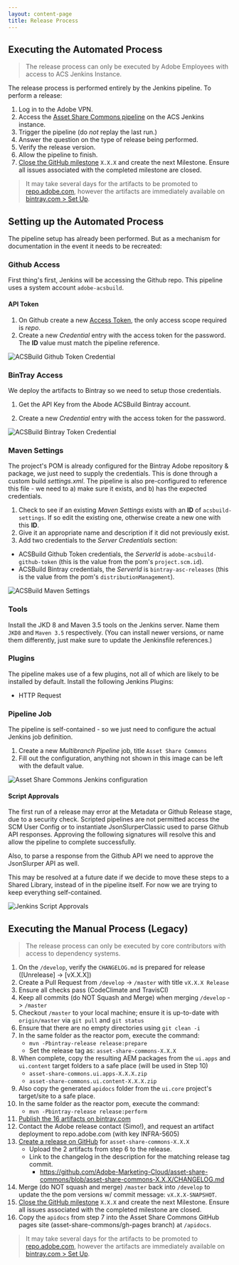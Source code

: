 ```yaml
---
layout: content-page
title: Release Process
---
```


## Executing the Automated Process

> The release process can only be executed by Adobe Employees with access to ACS Jenkins Instance.

The release process is performed entirely by the Jenkins pipeline. To perform a release:

1. Log in to the Adobe VPN.
1. Access the [Asset Share Commons pipeline](https://acs.ci.corp.adobe.com/blue/organizations/jenkins/Asset%20Share%20Commons/branches/) on the ACS Jenkins instance.
1. Trigger the pipeline (do *not* replay the last run.)
1. Answer the question on the type of release being performed.
1. Verify the release version.
1. Allow the pipeline to finish.
1. [Close the GitHub milestone](https://github.com/Adobe-Marketing-Cloud/asset-share-commons/milestones) `X.X.X` and create the next Milestone. Ensure all issues associated with the completed milestone are closed.

> It may take several days for the artifacts to be promoted to [repo.adobe.com](https://repo.adobe.com/nexus/content/groups/public/com/adobe/aem/commons/assetshare/), however the artifacts are immediately available on [bintray.com > Set Up](https://bintray.com/asc/releases/asset-share-commons).


## Setting up the Automated Process

The pipeline setup has already been performed. But as a mechanism for documentation in the event it needs to be recreated:

### Github Access

First thing's first, Jenkins will be accessing the Github repo. This pipeline uses a system account `adobe-acsbuild`.

#### API Token
1. On Github create a new [Access Token](https://help.github.com/en/articles/creating-a-personal-access-token-for-the-command-line), the only access scope required is *repo*.
1. Create a new *Credential* entry with the access token for the password. The **ID** value must match the pipeline reference.

<p class="image">
    <img src="{{ site.baseurl }}/pages/releases/process/images/github-token-credential.png" alt="ACSBuild Github Token Credential"/>
</p>


### BinTray Access

We deploy the artifacts to Bintray so we need to setup those credentials.  

1. Get the API Key from the Abode ACSBuild Bintray account.

1. Create a new *Credential* entry with the access token for the password.

<p class="image">
    <img src="{{ site.baseurl }}/pages/releases/process/images/bintray-token-credential.png" alt="ACSBuild Bintray Token Credential"/>
</p>


### Maven Settings


The project's POM is already configured for the Bintray Adobe repository & package, we just need to supply the credentials. This is done through a custom build *settings.xml*. The pipeline is also pre-configured to reference this file - we need to a) make sure it exists, and b) has the expected credentials.

1. Check to see if an existing *Maven Settings* exists with an **ID** of `acsbuild-settings`. If so edit the existing one, otherwise create a new one with this **ID**.
1. Give it an appropriate name and description if it did not previously exist.
1. Add two credentials to the *Server Credentials* section:
  * ACSBuild Github Token credentials, the *ServerId* is `adobe-acsbuild-github-token` (this is the value from the pom's `project.scm.id`).
   * ACSBuild Bintray credentials, the *ServerId* is `bintray-asc-releases` (this is the value from the pom's `distributionManagement`).

<p class="image">
    <img src="{{ site.baseurl }}/pages/releases/process/images/acsbuild-settings.png" alt="ACSBuild Maven Settings"/>
</p>

### Tools

Install the JKD 8 and Maven 3.5 tools on the Jenkins server. Name them `JKD8` and `Maven 3.5` respectively. (You can install newer versions, or name them differently, just make sure to update the Jenkinsfile references.) 

### Plugins

The pipeline makes use of a few plugins, not all of which are likely to be installed by default. Install the following Jenkins Plugins:

* HTTP Request


### Pipeline Job

The pipeline is self-contained - so we just need to configure the actual Jenkins job definition.

1. Create a new *Multibranch Pipeline* job, title `Asset Share Commons`
1. Fill out the configuration, anything not shown in this image can be left with the default value.

<p class="image">
    <img style="max-width: 800px" src="{{ site.baseurl }}/pages/releases/process/images/jenkins-job-configuration.png" alt="Asset Share Commons Jenkins configuration"/>
</p>


#### Script Approvals

The first run of a release may error at the Metadata or Github Release stage, due to a security check. Scripted pipelines are not permitted access the SCM User Config or to instantiate JsonSlurperClassic used to parse Github API responses. Approving the following signatures will resolve this and allow the pipeline to complete successfully.

Also, to parse a response from the Github API we need to approve the JsonSlurper API as well.

This may be resolved at a future date if we decide to move these steps to a Shared Library, instead of in the pipeline itself. For now we are trying to keep everything self-contained.

<p class="image">
    <img src="{{ site.baseurl }}/pages/releases/process/images/script-approvals.png" alt="Jenkins Script Approvals"/>
</p>


## Executing the Manual Process (Legacy)

> The release process can only be executed by core contributors with access to dependency systems.

1. On the `/develop`, verify the `CHANGELOG.md` is prepared for release ([Unrelease] -> [vX.X.X])
2. Create a Pull Request from `/develop` -> `/master` with title `vX.X.X Release`
3. Ensure all checks pass (CodeClimate and TravisCI)
2. Keep all commits (do NOT Squash and Merge) when merging `/develop` -> `/master`
4. Checkout `/master` to your local machine; ensure it is up-to-date with `origin/master` via `git pull` and `git status`
5. Ensure that there are no empty directories using `git clean -i`
5. In the same folder as the reactor pom, execute the command:
	* `mvn -Pbintray-release release:prepare`
	* Set the release tag as: `asset-share-commons-X.X.X`
6. When complete, copy the resulting AEM packages from the `ui.apps` and `ui.content` target folders to a safe place (will be used in Step 10)
	* `asset-share-commons.ui.apps-X.X.X.zip`
	* `asset-share-commons.ui.content-X.X.X.zip`
7. Also copy the generated `apidocs` folder from the `ui.core` project's target/site to a safe place.
8. In the same folder as the reactor pom, execute the command:
	* `mvn -Pbintray-release release:perform`
9. [Publish the 16 artifacts on bintray.com](https://bintray.com/asc/releases/asset-share-commons)
10. Contact the Adobe release contact (Simo!), and request an artifact deployment to repo.adobe.com (with key INFRA-5605)
11. [Create a release on GitHub](https://github.com/Adobe-Marketing-Cloud/asset-share-commons/releases) for `asset-share-commons-X.X.X`
	* Upload the 2 artifacts from step 6 to the release.
	* Link to the changelog in the description for the matching release tag commit.
		* https://github.com/Adobe-Marketing-Cloud/asset-share-commons/blob/asset-share-commons-X.X.X/CHANGELOG.md
12. Merge (do NOT squash and merge) `/master` back into `/develop` to update the the pom versions w/ commit message: `vX.X.X-SNAPSHOT`.
13. [Close the GitHub milestone](https://github.com/Adobe-Marketing-Cloud/asset-share-commons/milestones) `X.X.X` and create the next Milestone. Ensure all issues associated with the completed milestone are closed.
14. Copy the `apidocs` from step 7 into the Asset Share Commons GitHub pages site (asset-share-commons/gh-pages branch) at `/apidocs`.

> It may take several days for the artifacts to be promoted to [repo.adobe.com](https://repo.adobe.com/nexus/content/groups/public/com/adobe/aem/commons/assetshare/), however the artifacts are immediately available on [bintray.com > Set Up](https://bintray.com/asc/releases/asset-share-commons).


